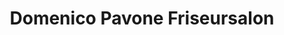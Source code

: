 ---
title: "Domenico Pavone Friseursalon"
url: /reinheim/domenico-pavone-friseursalon/
shop: Friseur
---